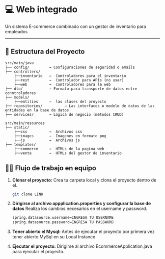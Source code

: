 # 💻 Web integrado

Un sistema E-commerce combinado con un gestor de inventario para empleados

---

## 📁 Estructura del Proyecto

```plaintext
src/main/java
├── config/         → Configuraciones de seguridad o emails
├── controllers/ 
    ├──inventario   →  Controladores para el inventario
    ├──rest         →  Controlador para APIs (no usar)
    ├──web          →  Controladores para la web
├── dto/            → Formato para transporte de datos entre conntroladores
├── models/        
    ├──entities     →  las clases del proyecto
├── repositories/          → Las interfaces o modelo de datos de las entidades en la base de datos
├── services/       → Lógica de negocio (métodos CRUD)

src/main/resources
├── static/
    ├──css          →  Archivos css 
    ├──images       →  Imagenes en formato png
    ├──js           →  Archivos js
├── templates/
    ├──commerce     →  HTMLs de la pagina web 
    ├──venta        →  HTMLs del gestor de inventario

```

## 👨‍💻 Flujo de trabajo en equipo

1.  **Clonar el proyecto:**
    Crea tu carpeta local y clona el proyecto dentro de el.

    ```bash
    git clone LINK

2.  **Dirigirse al archivo appplication.properties y configurar la base de datos**
    Realiza los cambios necesarios en el username y password.

    ```bash
    spring.datasource.username=INGRESA TU USERNAME
    spring.datasource.password=INGRESA TU PASSWORD

4.  **Tener abierto el Mysql:**
    Antes de ejecutar el proyecto por primera vez tener abierto MySql en su Local Instance.


5.  **Ejecutar el proyecto:**
    Dirigirse al archivo EcommerceApplication.java para ejecutar el proyecto.
